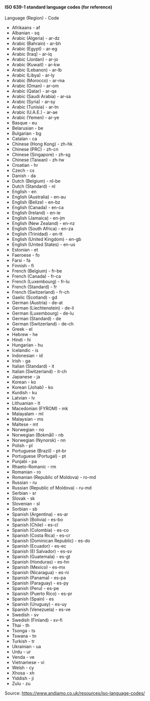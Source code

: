 #### ISO 639-1 standard language codes (for reference)

Language (Region)	- Code
- Afrikaans - af
- Albanian - sq
- Arabic (Algeria) - ar-dz
- Arabic (Bahrain) - ar-bh
- Arabic (Egypt) - ar-eg
- Arabic (Iraq) - ar-iq
- Arabic (Jordan) - ar-jo
- Arabic (Kuwait) - ar-kw
- Arabic (Lebanon) - ar-lb
- Arabic (Libya) - ar-ly
- Arabic (Morocco) - ar-ma
- Arabic (Oman) - ar-om
- Arabic (Qatar) - ar-qa
- Arabic (Saudi Arabia) - ar-sa
- Arabic (Syria) - ar-sy
- Arabic (Tunisia) - ar-tn
- Arabic (U.A.E.) - ar-ae
- Arabic (Yemen) - ar-ye
- Basque - eu
- Belarusian - be
- Bulgarian - bg
- Catalan - ca
- Chinese (Hong Kong) - zh-hk
- Chinese (PRC) - zh-cn
- Chinese (Singapore) - zh-sg
- Chinese (Taiwan) - zh-tw
- Croatian - hr
- Czech - cs
- Danish - da
- Dutch (Belgium) - nl-be
- Dutch (Standard) - nl
- English - en
- English (Australia) - en-au
- English (Belize) - en-bz
- English (Canada) - en-ca
- English (Ireland) - en-ie
- English (Jamaica) - en-jm
- English (New Zealand) - en-nz
- English (South Africa) - en-za
- English (Trinidad) - en-tt
- English (United Kingdom) - en-gb
- English (United States) - en-us
- Estonian - et
- Faeroese - fo
- Farsi - fa
- Finnish - fi
- French (Belgium) - fr-be
- French (Canada) - fr-ca
- French (Luxembourg) - fr-lu
- French (Standard) - fr
- French (Switzerland) - fr-ch
- Gaelic (Scotland) - gd
- German (Austria) - de-at
- German (Liechtenstein) - de-li
- German (Luxembourg) - de-lu
- German (Standard) - de
- German (Switzerland) - de-ch
- Greek - el
- Hebrew - he
- Hindi - hi
- Hungarian - hu
- Icelandic - is
- Indonesian - id
- Irish - ga
- Italian (Standard) - it
- Italian (Switzerland) - it-ch
- Japanese - ja
- Korean - ko
- Korean (Johab) - ko
- Kurdish - ku
- Latvian - lv
- Lithuanian - lt
- Macedonian (FYROM) - mk
- Malayalam - ml
- Malaysian - ms
- Maltese - mt
- Norwegian - no
- Norwegian (Bokmål) - nb
- Norwegian (Nynorsk) - nn
- Polish - pl
- Portuguese (Brazil) - pt-br
- Portuguese (Portugal) - pt
- Punjabi - pa
- Rhaeto-Romanic - rm
- Romanian - ro
- Romanian (Republic of Moldova) - ro-md
- Russian - ru
- Russian (Republic of Moldova) - ru-md
- Serbian - sr
- Slovak - sk
- Slovenian - sl
- Sorbian - sb
- Spanish (Argentina) - es-ar
- Spanish (Bolivia) - es-bo
- Spanish (Chile) - es-cl
- Spanish (Colombia) - es-co
- Spanish (Costa Rica) - es-cr
- Spanish (Dominican Republic) - es-do
- Spanish (Ecuador) - es-ec
- Spanish (El Salvador) - es-sv
- Spanish (Guatemala) - es-gt
- Spanish (Honduras) - es-hn
- Spanish (Mexico) - es-mx
- Spanish (Nicaragua) - es-ni
- Spanish (Panama) - es-pa
- Spanish (Paraguay) - es-py
- Spanish (Peru) - es-pe
- Spanish (Puerto Rico) - es-pr
- Spanish (Spain) - es
- Spanish (Uruguay) - es-uy
- Spanish (Venezuela) - es-ve
- Swedish - sv
- Swedish (Finland) - sv-fi
- Thai - th
- Tsonga - ts
- Tswana - tn
- Turkish - tr
- Ukrainian - ua
- Urdu - ur
- Venda - ve
- Vietnamese - vi
- Welsh - cy
- Xhosa - xh
- Yiddish - ji
- Zulu - zu

Source: https://www.andiamo.co.uk/resources/iso-language-codes/

